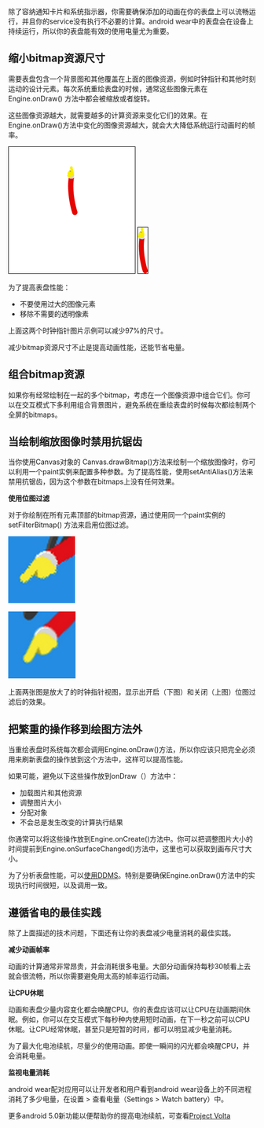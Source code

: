 除了容纳通知卡片和系统指示器，你需要确保添加的动画在你的表盘上可以流畅运行，并且你的service没有执行不必要的计算。android wear中的表盘会在设备上持续运行，所以你的表盘能有效的使用电量尤为重要。


## 缩小bitmap资源尺寸 ##

需要表盘包含一个背景图和其他覆盖在上面的图像资源，例如时钟指针和其他时刻运动的设计元素。每次系统重绘表盘的时候，通常这些图像元素在Engine.onDraw() 方法中都会被缩放或者旋转。

这些图像资源越大，就需要越多的计算资源来变化它们的效果。在Engine.onDraw()方法中变化的图像资源越大，就会大大降低系统运行动画时的帧率。

![](ClockHandFull.png)
![](ClockHandCropped.png)

为了提高表盘性能：

- 不要使用过大的图像元素
- 移除不需要的透明像素

上面这两个时钟指针图片示例可以减少97%的尺寸。

减少bitmap资源尺寸不止是提高动画性能，还能节省电量。


## 组合bitmap资源 ##

如果你有经常绘制在一起的多个bitmap，考虑在一个图像资源中组合它们。你可以在交互模式下多利用组合背景图片，避免系统在重绘表盘的时候每次都绘制两个全屏的bitmaps。


## 当绘制缩放图像时禁用抗锯齿 ##

当你使用Canvas对象的 Canvas.drawBitmap()方法来绘制一个缩放图像时，你可以利用一个paint实例来配置多种参数。为了提高性能，使用setAntiAlias()方法来禁用抗锯齿，因为这个参数在bitmaps上没有任何效果。


**使用位图过滤**

对于你绘制在所有元素顶部的bitmap资源，通过使用同一个paint实例的setFilterBitmap() 方法来启用位图过滤。

![](BitmapFilterDisabled.png)

![](BitmapFilterEnabled.png)

上面两张图是放大了的时钟指针视图，显示出开启（下图）和关闭（上图）位图过滤后的效果。


## 把繁重的操作移到绘图方法外 ##

当重绘表盘时系统每次都会调用Engine.onDraw()方法，所以你应该只把完全必须用来刷新表盘的操作放到这个方法中，这样可以提高性能。

如果可能，避免以下这些操作放到onDraw（）方法中：

- 加载图片和其他资源
- 调整图片大小
- 分配对象
- 不会总是发生改变的计算执行结果


你通常可以将这些操作放到Engine.onCreate()方法中。你可以把调整图片大小的时间提前到Engine.onSurfaceChanged()方法中，这里也可以获取到画布尺寸大小。

为了分析表盘性能，可以[使用DDMS](https://developer.android.com/tools/debugging/ddms.html)。特别是要确保Engine.onDraw()方法中的实现执行时间很短，以及调用一致。


## 遵循省电的最佳实践 ##

除了上面描述的技术问题，下面还有让你的表盘减少电量消耗的最佳实践。

**减少动画帧率**

动画的计算通常非常昂贵，并会消耗很多电量。大部分动画保持每秒30帧看上去就会很流畅，所以你需要避免用太高的帧率运行动画。

**让CPU休眠**

动画和表盘少量内容变化都会唤醒CPU。你的表盘应该可以让CPU在动画期间休眠。例如，你可以在交互模式下每秒种内使用短时动画，在下一秒之前可以CPU休眠。让CPU经常休眠，甚至只是短暂的时间，都可以明显减少电量消耗。

为了最大化电池续航，尽量少的使用动画。即使一瞬间的闪光都会唤醒CPU，并会消耗电量。


**监视电量消耗**

android wear配对应用可以让开发者和用户看到android wear设备上的不同进程消耗了多少电量，在设置 > 查看电量（Settings > Watch battery）中。

更多android 5.0新功能以便帮助你的提高电池续航，可查看[Project Volta](https://developer.android.com/about/versions/android-5.0.html#Power)